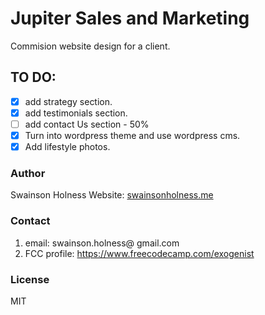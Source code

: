 # Jupiter Sales and Marketing 
Commision website design for a client. 

## TO DO:
- [x] add strategy section. 
- [x] add testimonials section. 
- [ ] add contact Us section - 50% 
- [x] Turn into wordpress theme and use wordpress cms.
- [x] Add lifestyle photos.

### Author
Swainson Holness
Website: [swainsonholness.me](http://swainsonholness.me/)

### Contact
1. email: swainson.holness@ gmail.com 
2. FCC profile: https://www.freecodecamp.com/exogenist

### License
MIT
